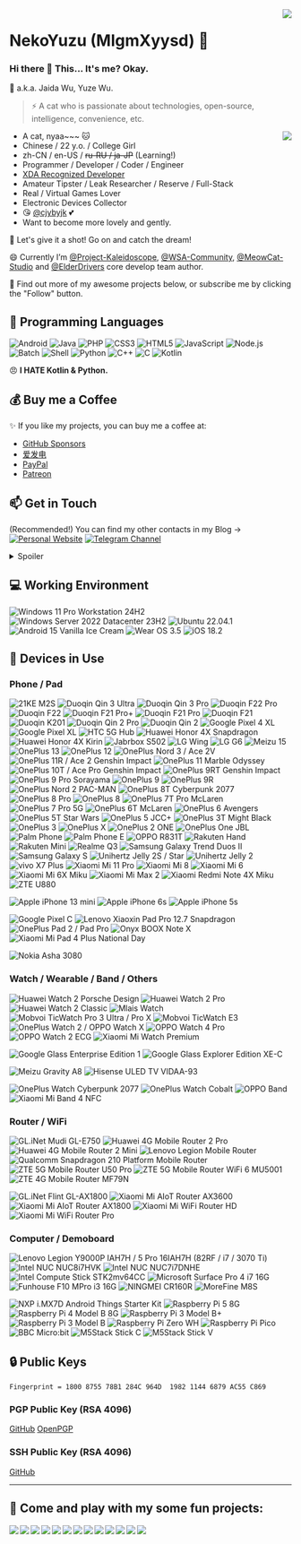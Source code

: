 <img align="right" src="https://github-readme-stats.vercel.app/api?username=mlgmxyysd&show_icons=true&hide_border=true&icon_color=000&title_color=000&include_all_commits_disable=false&custom_title=Meow~&count_private=true">

# NekoYuzu (MlgmXyysd) 🔭

### Hi there 👋 This... It's me? Okay.

💬 a.k.a. Jaida Wu, Yuze Wu.
> ⚡ A cat who is passionate about technologies, open-source, intelligence, convenience, etc.

<img align="right" src="https://github-readme-stats.vercel.app/api/top-langs?username=mlgmxyysd&hide_border=true&title_color=000&layout=compact">

- A cat, nyaa~~~ 🐱
- Chinese / 22 y.o. / College Girl
- zh-CN / en-US / ~~ru-RU / ja-JP~~ (Learning!)
- Programmer / Developer / Coder / Engineer
- [XDA Recognized Developer](https://forum.xda-developers.com/member.php?u=8430637)
- Amateur Tipster / Leak Researcher / Reserve / Full-Stack
- Real / Virtual Games Lover
- Electronic Devices Collector
- 😘 [@cjybyjk](https://github.com/cjybyjk) 💕
- Want to become more lovely and gently.

💖 Let's give it a shot! Go on and catch the dream!

😄 Currently I’m [@Project-Kaleidoscope](https://github.com/Project-Kaleidoscope), [@WSA-Community](https://github.com/WSA-Community), [@MeowCat-Studio](https://github.com/MeowCat-Studio) and [@ElderDrivers](https://github.com/ElderDrivers) core develop team author.

🤔 Find out more of my awesome projects below, or subscribe me by clicking the "Follow" button.

## 🌱 Programming Languages

![Android](https://img.shields.io/badge/-Android-3ddc84?style=flat-square&logo=android&logoColor=fff)
![Java](https://img.shields.io/badge/-Java-f80000?style=flat-square&logo=oracle&logoColor=fff)
![PHP](https://img.shields.io/badge/-PHP-777bb4?style=flat-square&logo=PHP&logoColor=fff)
![CSS3](https://img.shields.io/badge/-CSS3-1572b6?style=flat-square&logo=CSS3&labelColor=1572b6)
![HTML5](https://img.shields.io/badge/-HTML5-e34f26?style=flat-square&logo=HTML5&logoColor=fff)
![JavaScript](https://img.shields.io/badge/-JavaScript-f7df1e?style=flat-square&logo=JavaScript&labelColor=f7df1e&logoColor=000)
![Node.js](https://img.shields.io/badge/-Node.js-339933?style=flat-square&logo=Node.js&logoColor=fff)
![Batch](https://img.shields.io/badge/-Batch-4d4d4d?style=flat-square&logo=windows%20terminal&logoColor=fff)
![Shell](https://img.shields.io/badge/-Shell-4eaa25?style=flat-square&logo=gnu%20bash&logoColor=fff)
![Python](https://img.shields.io/badge/-Python-3776ab?style=flat-square&logo=python&logoColor=fff)
![C++](https://img.shields.io/badge/-C%2b%2b-00599c?style=flat-square&logo=C%2b%2b&logoColor=fff)
![C](https://img.shields.io/badge/-C-a8b9cc?style=flat-square&logo=C&logoColor=fff)
![Kotlin](https://img.shields.io/badge/-Kotlin-7f52ff?style=flat-square&logo=kotlin&logoColor=fff)

😠 **I HATE Kotlin & Python.**

## 💰 Buy me a Coffee

✨ If you like my projects, you can buy me a coffee at:
 - [GitHub Sponsors](https://github.com/sponsors/MlgmXyysd/)
 - [爱发电](https://afdian.net/@MlgmXyysd)
 - [PayPal](https://paypal.me/MlgmXyysd)
 - [Patreon](https://www.patreon.com/MlgmXyysd)

## 📫 Get in Touch

(Recommended!) You can find my other contacts in my Blog -> [![Personal Website](https://img.shields.io/badge/-MlgmXyysd's%20Cat%20Nest-ff6550?style=flat-square&logo=bloglovin&logoColor=white&labelColor=ff6550)](https://www.neko.ink/)
[![Telegram Channel](https://img.shields.io/badge/-Telegram%20News%20Channel-3db6f1?style=flat-square&logo=Telegram&logoColor=white)](https://t.me/MlgmXyysd_bibilailai)

<details>
<summary>Spoiler</summary>
 
[![Twitter](https://img.shields.io/twitter/follow/realMlgmXyysd?color=1ca0f1&label=%40realMlgmXyysd&logo=twitter&logoColor=white&style=flat-square&labelColor=1ca0f1)](https://twitter.com/realMlgmXyysd)
[![FaceBook](https://img.shields.io/badge/-@realMlgmXyysd-1877f2?style=flat-square&logo=facebook&logoColor=white&labelColor=1877f2)](https://www.facebook.com/realMlgmXyysd)
[![Sina Weibo](https://img.shields.io/badge/-@MlgmXyysd-e6162d?style=flat-square&logo=sina-weibo&logoColor=white&labelColor=e6162d)](https://weibo.com/MlgmXyysd)
[![BiliBili](https://img.shields.io/badge/-mlgmxyysd-00a1d6?style=flat-square&logo=bilibili&logoColor=fff)](https://space.bilibili.com/42789923)
[![Zhihu](https://img.shields.io/badge/-mlgmxyysd-0e88eB?style=flat-square&logo=zhihu&logoColor=fff)](https://www.zhihu.com/people/mlgmxyysd)
[![XDA Forums](https://img.shields.io/badge/-mlgmxyysd-f59812?style=flat-square&logo=xda-developers&logoColor=white&labelColor=f59812)](https://forum.xda-developers.com/member.php?u=8430637)
[![Youtube](https://img.shields.io/badge/-Yuze%20Wu-ff0000?style=flat-square&logo=YouTube&logoColor=white&labelColor=ff0000)](https://www.youtube.com/channel/UCvYU9ryXnBfNuNUomVqWbBA)
[![Steam](https://img.shields.io/badge/-mlgmxyysd-000000?style=flat-square&logo=steam&logoColor=white&labelColor=000000)](https://steamcommunity.com/id/mlgmxyysd)
[![E-Mail](https://img.shields.io/badge/-i@neko.ink-168de2?style=flat-square&logo=mail.ru&logoColor=white&labelColor=168de2)](mailto:i@neko.ink)
</details>

## 💻 Working Environment

![Windows 11 Pro Workstation 24H2](https://img.shields.io/badge/Windows%2011%20Pro%20Workstation%2024H2-00adef?style=flat-square&logo=windows&logoColor=ffffff)
![Windows Server 2022 Datacenter 23H2](https://img.shields.io/badge/Windows%20Server%202022%20Datacenter%2023H2-00adef?style=flat-square&logo=windows&logoColor=ffffff)
![Ubuntu 22.04.1](https://img.shields.io/badge/Ubuntu%2022.04.1-dd4814?style=flat-square&logo=ubuntu&logoColor=ffffff)
![Android 15 Vanilla Ice Cream](https://img.shields.io/badge/Android%2015%20Vanilla%20Ice%20Cream-3ddc84?style=flat-square&logo=android&logoColor=ffffff)
![Wear OS 3.5](https://img.shields.io/badge/Wear%20OS%203.5-4285f4?style=flat-square&logo=wear%20os&logoColor=ffffff)
![iOS 18.2](https://img.shields.io/badge/iOS%2018.2-000000?style=flat-square&logo=iOS&logoColor=ffffff)

## 📱 Devices in Use

### Phone / Pad

![21KE M2S](https://img.shields.io/badge/21KE%20M2S-e62c1b?style=flat-square)
![Duoqin Qin 3 Ultra](https://img.shields.io/badge/Duoqin%20Qin%203%20Ultra-03e2c9?style=flat-square)
![Duoqin Qin 3 Pro](https://img.shields.io/badge/Duoqin%20Qin%203%20Pro-03e2c9?style=flat-square)
![Duoqin F22 Pro](https://img.shields.io/badge/Duoqin%20F22%20Pro-03e2c9?style=flat-square)
![Duoqin F22](https://img.shields.io/badge/Duoqin%20F22-03e2c9?style=flat-square)
![Duoqin F21 Pro+](https://img.shields.io/badge/Duoqin%20F21%20Pro+-03e2c9?style=flat-square)
![Duoqin F21 Pro](https://img.shields.io/badge/Duoqin%20F21%20Pro-03e2c9?style=flat-square)
![Duoqin F21](https://img.shields.io/badge/Duoqin%20F21-03e2c9?style=flat-square)
![Duoqin K201](https://img.shields.io/badge/Duoqin%20K201-03e2c9?style=flat-square)
![Duoqin Qin 2 Pro](https://img.shields.io/badge/Duoqin%20Qin%202%20Pro-03e2c9?style=flat-square)
![Duoqin Qin 2](https://img.shields.io/badge/Duoqin%20Qin%202-03e2c9?style=flat-square)
![Google Pixel 4 XL](https://img.shields.io/badge/Google%20Pixel%204%20XL-4285f4?style=flat-square&logo=google&logoColor=ffffff)
![Google Pixel XL](https://img.shields.io/badge/Google%20Pixel%20XL-4285f4?style=flat-square&logo=google&logoColor=ffffff)
![HTC 5G Hub](https://img.shields.io/badge/HTC%205G%20Hub-99cc33?style=flat-square)
![Huawei Honor 4X Snapdragon](https://img.shields.io/badge/Huawei%20Honor%204X%20Snapdragon-ff0000?style=flat-square&logo=huawei&logoColor=ffffff)
![Huawei Honor 4X Kirin](https://img.shields.io/badge/Huawei%20Honor%204X%20Kirin-ff0000?style=flat-square&logo=huawei&logoColor=ffffff)
![Jabrbox S502](https://img.shields.io/badge/Jabrbox%20S502-ffffff?style=flat-square)
![LG Wing](https://img.shields.io/badge/LG%20Wing-a50034?style=flat-square&logo=lg&logoColor=ffffff)
![LG G6](https://img.shields.io/badge/LG%20G6-a50034?style=flat-square&logo=lg&logoColor=ffffff)
![Meizu 15](https://img.shields.io/badge/Meizu%2015-048dff?style=flat-square)
![OnePlus 13](https://img.shields.io/badge/OnePlus%2013-f5010c?style=flat-square&logo=oneplus&logoColor=ffffff)
![OnePlus 12](https://img.shields.io/badge/OnePlus%2012-f5010c?style=flat-square&logo=oneplus&logoColor=ffffff)
![OnePlus Nord 3 / Ace 2V](https://img.shields.io/badge/OnePlus%20Nord%203%20%2f%20Ace%202V-f5010c?style=flat-square&logo=oneplus&logoColor=ffffff)
![OnePlus 11R / Ace 2 Genshin Impact](https://img.shields.io/badge/OnePlus%2011R%20%2f%20Ace%202%20Genshin%20Impact-f5010c?style=flat-square&logo=oneplus&logoColor=ffffff)
![OnePlus 11 Marble Odyssey](https://img.shields.io/badge/OnePlus%2011%20Marble%20Odyssey-f5010c?style=flat-square&logo=oneplus&logoColor=ffffff)
![OnePlus 10T / Ace Pro Genshin Impact](https://img.shields.io/badge/OnePlus%2010T%20%2f%20Ace%20Pro%20Genshin%20Impact-f5010c?style=flat-square&logo=oneplus&logoColor=ffffff)
![OnePlus 9RT Genshin Impact](https://img.shields.io/badge/OnePlus%209RT%20Genshin%20Impact-f5010c?style=flat-square&logo=oneplus&logoColor=ffffff)
![OnePlus 9 Pro Sorayama](https://img.shields.io/badge/OnePlus%209%20Pro%20Sorayama-f5010c?style=flat-square&logo=oneplus&logoColor=ffffff)
![OnePlus 9](https://img.shields.io/badge/OnePlus%209-f5010c?style=flat-square&logo=oneplus&logoColor=ffffff)
![OnePlus 9R](https://img.shields.io/badge/OnePlus%209R-f5010c?style=flat-square&logo=oneplus&logoColor=ffffff)
![OnePlus Nord 2 PAC-MAN](https://img.shields.io/badge/OnePlus%20Nord%202%20PAC_MAN-f5010c?style=flat-square&logo=oneplus&logoColor=ffffff)
![OnePlus 8T Cyberpunk 2077](https://img.shields.io/badge/OnePlus%208T%20Cyberpunk%202077-f5010c?style=flat-square&logo=oneplus&logoColor=ffffff)
![OnePlus 8 Pro](https://img.shields.io/badge/OnePlus%208%20Pro-f5010c?style=flat-square&logo=oneplus&logoColor=ffffff)
![OnePlus 8](https://img.shields.io/badge/OnePlus%208-f5010c?style=flat-square&logo=oneplus&logoColor=ffffff)
![OnePlus 7T Pro McLaren](https://img.shields.io/badge/OnePlus%207T%20Pro%20McLaren-f5010c?style=flat-square&logo=oneplus&logoColor=ffffff)
![OnePlus 7 Pro 5G](https://img.shields.io/badge/OnePlus%207%20Pro%205G-f5010c?style=flat-square&logo=oneplus&logoColor=ffffff)
![OnePlus 6T McLaren](https://img.shields.io/badge/OnePlus%206T%20McLaren-f5010c?style=flat-square&logo=oneplus&logoColor=ffffff)
![OnePlus 6 Avengers](https://img.shields.io/badge/OnePlus%206%20Avengers-f5010c?style=flat-square&logo=oneplus&logoColor=ffffff)
![OnePlus 5T Star Wars](https://img.shields.io/badge/OnePlus%205T%20Star%20Wars-f5010c?style=flat-square&logo=oneplus&logoColor=ffffff)
![OnePlus 5 JCC+](https://img.shields.io/badge/OnePlus%205%20JCC%2B-f5010c?style=flat-square&logo=oneplus&logoColor=ffffff)
![OnePlus 3T Might Black](https://img.shields.io/badge/OnePlus%203T%20Might%20Black-f5010c?style=flat-square&logo=oneplus&logoColor=ffffff)
![OnePlus 3](https://img.shields.io/badge/OnePlus%203-f5010c?style=flat-square&logo=oneplus&logoColor=ffffff)
![OnePlus X](https://img.shields.io/badge/OnePlus%20X-f5010c?style=flat-square&logo=oneplus&logoColor=ffffff)
![OnePlus 2 ONE](https://img.shields.io/badge/OnePlus%202%20ONE-f5010c?style=flat-square&logo=oneplus&logoColor=ffffff)
![OnePlus One JBL](https://img.shields.io/badge/OnePlus%20One%20JBL-f5010c?style=flat-square&logo=oneplus&logoColor=ffffff)
![Palm Phone](https://img.shields.io/badge/Palm%20Phone-000000?style=flat-square)
![Palm Phone E](https://img.shields.io/badge/Palm%20Phone%20E-000000?style=flat-square)
![OPPO R831T](https://img.shields.io/badge/OPPO%20R831T-20683d?style=flat-square&logo=oppo&logoColor=ffffff)
![Rakuten Hand](https://img.shields.io/badge/Rakuten%20Hand-bf0000?style=flat-square&logo=rakuten&logoColor=ffffff)
![Rakuten Mini](https://img.shields.io/badge/Rakuten%20Mini-bf0000?style=flat-square&logo=rakuten&logoColor=ffffff)
![Realme Q3](https://img.shields.io/badge/Realme%20Q3-ffca14?style=flat-square)
![Samsung Galaxy Trend Duos II](https://img.shields.io/badge/Samsung%20Galaxy%20Trend%20Duos%20II-1428a0?style=flat-square&logo=samsung&logoColor=ffffff)
![Samsung Galaxy S](https://img.shields.io/badge/Samsung%20Galaxy%20S-1428a0?style=flat-square&logo=samsung&logoColor=ffffff)
![Unihertz Jelly 2S / Star](https://img.shields.io/badge/Unihertz%20Jelly%202S%20%2f%20Star-241f21?style=flat-square)
![Unihertz Jelly 2](https://img.shields.io/badge/Unihertz%20Jelly%202-241f21?style=flat-square)
![vivo X7 Plus](https://img.shields.io/badge/vivo%20X7%20Plus-415fff?style=flat-square)
![Xiaomi Mi 11 Pro](https://img.shields.io/badge/Xiaomi%20Mi%2011%20Pro-fd4900?style=flat-square&logo=xiaomi&logoColor=ffffff)
![Xiaomi Mi 8](https://img.shields.io/badge/Xiaomi%20Mi%208-fd4900?style=flat-square&logo=xiaomi&logoColor=ffffff)
![Xiaomi Mi 6](https://img.shields.io/badge/Xiaomi%20Mi%206-fd4900?style=flat-square&logo=xiaomi&logoColor=ffffff)
![Xiaomi Mi 6X Miku](https://img.shields.io/badge/Xiaomi%20Mi%206X%20Miku-fd4900?style=flat-square&logo=xiaomi&logoColor=ffffff)
![Xiaomi Mi Max 2](https://img.shields.io/badge/Xiaomi%20Mi%20Max%202-fd4900?style=flat-square&logo=xiaomi&logoColor=ffffff)
![Xiaomi Redmi Note 4X Miku](https://img.shields.io/badge/Xiaomi%20Redmi%20Note%204X%20Miku-fd4900?style=flat-square&logo=xiaomi&logoColor=ffffff)
![ZTE U880](https://img.shields.io/badge/ZTE%20U880-008fd5?style=flat-square)

![Apple iPhone 13 mini](https://img.shields.io/badge/Apple%20iPhone%2013%20mini-a2aaad?style=flat-square&logo=apple&logoColor=ffffff)
![Apple iPhone 6s](https://img.shields.io/badge/Apple%20iPhone%206s-a2aaad?style=flat-square&logo=apple&logoColor=ffffff)
![Apple iPhone 5s](https://img.shields.io/badge/Apple%20iPhone%205s-a2aaad?style=flat-square&logo=apple&logoColor=ffffff)

![Google Pixel C](https://img.shields.io/badge/Google%20Pixel%20C-4285f4?style=flat-square&logo=google&logoColor=ffffff)
![Lenovo Xiaoxin Pad Pro 12.7 Snapdragon](https://img.shields.io/badge/Lenovo%20Xiaoxin%20Pad%20Pro%2012.7%20Snapdragon-e2231a?style=flat-square&logo=lenovo&logoColor=ffffff)
![OnePlus Pad 2 / Pad Pro](https://img.shields.io/badge/OnePlus%20Pad%202%20%2f%20Pad%20Pro-f5010c?style=flat-square&logo=oneplus&logoColor=ffffff)
![Onyx BOOX Note X](https://img.shields.io/badge/Onyx%20BOOX%20Note%20X-BE735B?style=flat-square)
![Xiaomi Mi Pad 4 Plus National Day](https://img.shields.io/badge/Xiaomi%20Mi%20Pad%204%20Plus%20National%20Day-fd4900?style=flat-square&logo=xiaomi&logoColor=ffffff)

![Nokia Asha 3080](https://img.shields.io/badge/Nokia%20Asha%203080-124191?style=flat-square&logo=nokia&logoColor=ffffff)

### Watch / Wearable / Band / Others

![Huawei Watch 2 Porsche Design](https://img.shields.io/badge/Huawei%20Watch%202%20Porsche%20Design-ff0000?style=flat-square&logo=huawei&logoColor=ffffff)
![Huawei Watch 2 Pro](https://img.shields.io/badge/Huawei%20Watch%202%20Pro-ff0000?style=flat-square&logo=huawei&logoColor=ffffff)
![Huawei Watch 2 Classic](https://img.shields.io/badge/Huawei%20Watch%202%20Classic-ff0000?style=flat-square&logo=huawei&logoColor=ffffff)
![Mlais Watch](https://img.shields.io/badge/Mlais%20Watch-000000?style=flat-square)
![Mobvoi TicWatch Pro 3 Ultra / Pro X](https://img.shields.io/badge/Mobvoi%20TicWatch%203%20Ultra%20%2f%20Pro%20X-3c8cfd?style=flat-square)
![Mobvoi TicWatch E3](https://img.shields.io/badge/Mobvoi%20TicWatch%20E3-3c8cfd?style=flat-square)
![OnePlus Watch 2 / OPPO Watch X](https://img.shields.io/badge/OnePlus%20Watch%202%20%2f%20OPPO%20Watch%20X-f5010c?style=flat-square&logo=oneplus&logoColor=ffffff)
![OPPO Watch 4 Pro](https://img.shields.io/badge/OPPO%20Watch%204%20Pro-0f743d?style=flat-square)
![OPPO Watch 2 ECG](https://img.shields.io/badge/OPPO%20Watch%202%20ECG-0f743d?style=flat-square)
![Xiaomi Mi Watch Premium](https://img.shields.io/badge/Xiaomi%20Mi%20Watch%20Premium-fd4900?style=flat-square&logo=xiaomi&logoColor=ffffff)

![Google Glass Enterprise Edition 1](https://img.shields.io/badge/Google%20Glass%20Enterprise%20Edition%201-4285f4?style=flat-square&logo=google&logoColor=ffffff)
![Google Glass Explorer Edition XE-C](https://img.shields.io/badge/Google%20Glass%20Explorer%20Edition%20XE_C-4285f4?style=flat-square&logo=google&logoColor=ffffff)

![Meizu Gravity A8](https://img.shields.io/badge/Meizu%20Gravity%20A8-048dff?style=flat-square)
![Hisense ULED TV VIDAA-93](https://img.shields.io/badge/Hisense%20ULED%20TV%20VIDAA_93-00A19C?style=flat-square)

![OnePlus Watch Cyberpunk 2077](https://img.shields.io/badge/OnePlus%20Watch%20Cyberpunk%202077-f5010c?style=flat-square&logo=oneplus&logoColor=ffffff)
![OnePlus Watch Cobalt](https://img.shields.io/badge/OnePlus%20Watch%20Cobalt-f5010c?style=flat-square&logo=oneplus&logoColor=ffffff)
![OPPO Band](https://img.shields.io/badge/OPPO%20Band-0f743d?style=flat-square)
![Xiaomi Mi Band 4 NFC](https://img.shields.io/badge/Xiaomi%20Mi%20Band%204%20NFC-fd4900?style=flat-square&logo=xiaomi&logoColor=ffffff)

### Router / WiFi

![GL.iNet Mudi GL-E750](https://img.shields.io/badge/GL.iNet%20Mudi%20GL_E750-00DBB8?style=flat-square)
![Huawei 4G Mobile Router 2 Pro](https://img.shields.io/badge/Huawei%204G%20Mobile%20Router%202%20Pro-ff0000?style=flat-square&logo=huawei&logoColor=ffffff)
![Huawei 4G Mobile Router 2 Mini](https://img.shields.io/badge/Huawei%204G%20Mobile%20Router%202%20Mini-ff0000?style=flat-square&logo=huawei&logoColor=ffffff)
![Lenovo Legion Mobile Router](https://img.shields.io/badge/Lenovo%20Legion%20Mobile%20Router-e2231a?style=flat-square&logo=lenovo&logoColor=ffffff)
![Qualcomm Snapdragon 210 Platform Mobile Router](https://img.shields.io/badge/Qualcomm%20Snapdragon%20210%20Platform%20Mobile%20Router-3253dc?style=flat-square&logo=qualcomm&logoColor=ffffff)
![ZTE 5G Mobile Router U50 Pro](https://img.shields.io/badge/ZTE%205G%20Mobile%20Router%20U50%20Pro-008fd5?style=flat-square)
![ZTE 5G Mobile Router WiFi 6 MU5001](https://img.shields.io/badge/ZTE%205G%20Mobile%20Router%20WiFi%206%20MU5001-008fd5?style=flat-square)
![ZTE 4G Mobile Router MF79N](https://img.shields.io/badge/ZTE%204G%20Mobile%20Router%20MF79N-008fd5?style=flat-square)

![GL.iNet Flint GL-AX1800](https://img.shields.io/badge/GL.iNet%20Flint%20GL_AX1800-00DBB8?style=flat-square)
![Xiaomi Mi AIoT Router AX3600](https://img.shields.io/badge/Xiaomi%20Mi%20AIoT%20Router%20AX3600-fd4900?style=flat-square&logo=xiaomi&logoColor=ffffff)
![Xiaomi Mi AIoT Router AX1800](https://img.shields.io/badge/Xiaomi%20Mi%20AIoT%20Router%20AX1800-fd4900?style=flat-square&logo=xiaomi&logoColor=ffffff)
![Xiaomi Mi WiFi Router HD](https://img.shields.io/badge/Xiaomi%20Mi%20WiFi%20Router%20HD-fd4900?style=flat-square&logo=xiaomi&logoColor=ffffff)
![Xiaomi Mi WiFi Router Pro](https://img.shields.io/badge/Xiaomi%20Mi%20WiFi%20Router%20Pro-fd4900?style=flat-square&logo=xiaomi&logoColor=ffffff)

### Computer / Demoboard

![Lenovo Legion Y9000P IAH7H / 5 Pro 16IAH7H (82RF / i7 / 3070 Ti)](https://img.shields.io/badge/Lenovo%20Legion%20Y9000P%20IAH7H%20%2f%205%20Pro%2016IAH7H%20(82RF%20%2f%20i7%20%2f%203070%20Ti)-e2231a?style=flat-square&logo=lenovo&logoColor=ffffff)
![Intel NUC NUC8i7HVK](https://img.shields.io/badge/Intel%20NUC%20NUC8i7HVK-0071c5?style=flat-square&logo=intel&logoColor=ffffff)
![Intel NUC NUC7i7DNHE](https://img.shields.io/badge/Intel%20NUC%20NUC7i7DNHE-0071c5?style=flat-square&logo=intel&logoColor=ffffff)
![Intel Compute Stick STK2mv64CC](https://img.shields.io/badge/Intel%20Compute%20Stick%20STK2mv64CC-0071c5?style=flat-square&logo=intel&logoColor=ffffff)
![Microsoft Surface Pro 4 i7 16G](https://img.shields.io/badge/Microsoft%20Surface%20Pro%204%20i7%2016G-5e5e5e?style=flat-square&logo=microsoft&logoColor=ffffff)
![Funhouse F10 MPro i3 16G](https://img.shields.io/badge/Funhouse%20F10%20MPro%20i3%2016G-5e5e5e?style=flat-square)
![NINGMEI CR160R](https://img.shields.io/badge/NINGMEI%20CR160R-ca3c42?style=flat-square)
![MoreFine M8S](https://img.shields.io/badge/MoreFine%20M8S-ffffff?style=flat-square)

![NXP i.MX7D Android Things Starter Kit](https://img.shields.io/badge/NXP%20i.MX7D%20Android%20Things%20Starter%20Kit-3DDC84?style=flat-square&logo=android&logoColor=ffffff)
![Raspberry Pi 5 8G](https://img.shields.io/badge/Raspberry%20Pi%204%20Model%20B%208G-a22846?style=flat-square&logo=raspberry%20pi&logoColor=ffffff)
![Raspberry Pi 4 Model B 8G](https://img.shields.io/badge/Raspberry%20Pi%204%20Model%20B%208G-a22846?style=flat-square&logo=raspberry%20pi&logoColor=ffffff)
![Raspberry Pi 3 Model B+](https://img.shields.io/badge/Raspberry%20Pi%203%20Model%20B%2B-a22846?style=flat-square&logo=raspberry%20pi&logoColor=ffffff)
![Raspberry Pi 3 Model B](https://img.shields.io/badge/Raspberry%20Pi%203%20Model%20B-a22846?style=flat-square&logo=raspberry%20pi&logoColor=ffffff)
![Raspberry Pi Zero WH](https://img.shields.io/badge/Raspberry%20Pi%20Zero%20WH-a22846?style=flat-square&logo=raspberry%20pi&logoColor=ffffff)
![Raspberry Pi Pico](https://img.shields.io/badge/Raspberry%20Pi%20Pico-a22846?style=flat-square&logo=raspberry%20pi&logoColor=ffffff)
![BBC Micro:bit](https://img.shields.io/badge/BBC%20Micro:bit-00ED00?style=flat-square&logo=micro:bit&logoColor=ffffff)
![M5Stack Stick C](https://img.shields.io/badge/M5Stack%20Stick%20C-0069A3?style=flat-square)
![M5Stack Stick V](https://img.shields.io/badge/M5Stack%20Stick%20V-0069A3?style=flat-square)

## 🔒 Public Keys

```
Fingerprint = 1800 8755 78B1 284C 964D  1982 1144 6879 AC55 C869
```

### PGP Public Key (RSA 4096)

[GitHub](https://github.com/MlgmXyysd.gpg) [OpenPGP](https://keys.openpgp.org/vks/v1/by-fingerprint/1800875578B1284C964D198211446879AC55C869)

### SSH Public Key (RSA 4096)

[GitHub](https://github.com/MlgmXyysd.keys)

----

## 👯 Come and play with my some fun projects:

<a href="https://rabbit.meowcat.org/">
  <img align="left" src="https://github-readme-stats.vercel.app/api/pin/?username=MeowCat-Studio&repo=Rabbit-Go-Countdown&show_owner=true" />
</a>

<a href="https://password.meowcat.org/">
  <img align="left" src="https://github-readme-stats.vercel.app/api/pin/?username=MeowCat-Studio&repo=MeowPassword&show_owner=true" />
</a>

<a href="https://github.com/MlgmXyysd/GooTool">
  <img align="left" src="https://github-readme-stats.vercel.app/api/pin/?username=MlgmXyysd&repo=GooTool&show_owner=true" />
</a>

<a href="https://github.com/MlgmXyysd/Magic-Splash-Wand">
  <img align="left" src="https://github-readme-stats.vercel.app/api/pin/?username=MlgmXyysd&repo=Magic-Splash-Wand&show_owner=true" />
</a>

<a href="https://github.com/MlgmXyysd/AngryBirdsLevelEditor">
  <img align="left" src="https://github-readme-stats.vercel.app/api/pin/?username=MlgmXyysd&repo=AngryBirdsLevelEditor&show_owner=true" />
</a>

<a href="https://music.meowcat.org/">
  <img align="left" src="https://github-readme-stats.vercel.app/api/pin/?username=MlgmXyysd&repo=MusicBox&show_owner=true" />
</a>

<a href="https://github.com/Grasscutters/GrassClipper-X">
  <img align="left" src="https://github-readme-stats.vercel.app/api/pin/?username=Grasscutters&repo=GrassClipper-X&show_owner=true" />
</a>

<a href="https://github.com/MlgmXyysd/F21ProInjector">
  <img align="left" src="https://github-readme-stats.vercel.app/api/pin/?username=MlgmXyysd&repo=F21ProInjector&show_owner=true" />
</a>

<a href="https://github.com/MlgmXyysd/DDLC-Plus-Asset-Decrypter">
  <img align="left" src="https://github-readme-stats.vercel.app/api/pin/?username=MlgmXyysd&repo=DDLC-Plus-Asset-Decrypter&show_owner=true" />
</a>

<a href="https://github.com/MlgmXyysd/php-adb">
  <img align="left" src="https://github-readme-stats.vercel.app/api/pin/?username=MlgmXyysd&repo=php-adb&show_owner=true" />
</a>

<a href="https://github.com/MlgmXyysd/Bad-Piggies-Progress-Crypto">
  <img align="left" src="https://github-readme-stats.vercel.app/api/pin/?username=MlgmXyysd&repo=Bad-Piggies-Progress-Crypto&show_owner=true" />
</a>

<a href="https://github.com/MlgmXyysd/libil2cpp">
  <img align="left" src="https://github-readme-stats.vercel.app/api/pin/?username=MlgmXyysd&repo=libil2cpp&show_owner=true" />
</a>

<a href="https://github.com/MlgmXyysd/KernelSU_Debug">
  <img align="left" src="https://github-readme-stats.vercel.app/api/pin/?username=MlgmXyysd&repo=KernelSU_Debug&show_owner=true" />
</a>
